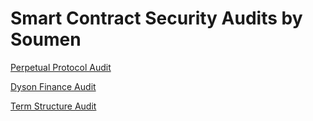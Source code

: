 # Smart Contract Security Audits by Soumen

[Perpetual Protocol Audit](https://github.com/perpetual-protocol/perp-curie-contract/blob/main/audits/2022.07.25-hashcloak.pdf) 

[Dyson Finance Audit](https://github.com/DysonFinance/dyson-audit-reports/blob/main/Dyson%20Finance%20Audit%20Report_2023.pdf)

[Term Structure Audit](https://github.com/term-structure/audits/tree/main/HashCloak) 
